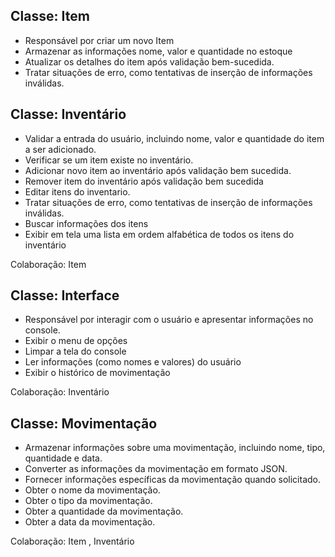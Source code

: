 ## Classe: Item

- Responsável por criar um novo Item
- Armazenar as informações nome, valor e quantidade no estoque
- Atualizar os detalhes do item após validação bem-sucedida.
- Tratar situações de erro, como tentativas de inserção de informações inválidas.


## Classe: Inventário 

- Validar a entrada do usuário, incluindo nome, valor e quantidade do item a ser adicionado.
- Verificar se um item existe no inventário.
- Adicionar novo item ao inventário após validação bem sucedida.
- Remover item do inventário após validação bem sucedida
- Editar itens do inventario.
- Tratar situações de erro, como tentativas de inserção de informações inválidas.
- Buscar informações dos itens
- Exibir em tela uma lista em ordem alfabética de todos os itens do inventário

Colaboração: Item


## Classe: Interface

- Responsável por interagir com o usuário e apresentar informações no console.
- Exibir o menu de opções	
- Limpar a tela do console 
- Ler informações (como nomes e valores) do usuário
- Exibir o histórico de movimentação	

Colaboração: Inventário


## Classe: Movimentação

- Armazenar informações sobre uma movimentação, incluindo nome, tipo, quantidade e data.
- Converter as informações da movimentação em formato JSON.
- Fornecer informações específicas da movimentação quando solicitado.
- Obter o nome da movimentação.
- Obter o tipo da movimentação.
- Obter a quantidade da movimentação.
- Obter a data da movimentação.

Colaboração: Item , Inventário
